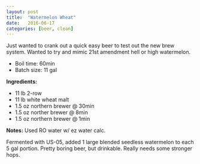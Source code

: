 ```yaml
---
layout: post
title:  "Watermelon Wheat"
date:   2016-06-17
categories: [beer, clean]
---
```


Just wanted to crank out a quick easy beer to test out the new brew system. Wanted to try and mimic 21st amendment hell or high watermelon.

* Boil time: 60min
* Batch size: 11 gal

**Ingredients:**

* 11 lb 2-row
* 11 lb white wheat malt
* 1.5 oz northern brewer @ 30min
* 1.5 oz norther brewer @ 8min
* 1.5 oz northern brewer @ 1min

**Notes:**
Used RO water w/ ez water calc.

Fermented with US-05, added 1 large blended seedless watermelon to each 5 gal portion. Pretty boring beer, but drinkable. Really needs some stronger hops.